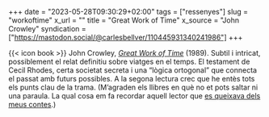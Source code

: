 +++
date = "2023-05-28T09:30:29+02:00"
tags = ["ressenyes"]
slug = "workoftime"
x_url = ""
title = "Great Work of Time"
x_source = "John Crowley"
syndication = ["https://mastodon.social/@carlesbellver/110445931340241986"]
+++

{{< icon book >}} John Crowley, [*Great Work of Time*](https://en.wikipedia.org/wiki/Great_Work_of_Time) (1989). Subtil i intricat, possiblement el relat definitiu sobre viatges en el temps. El testament de Cecil Rhodes, certa societat secreta i una “lògica ortogonal” que connecta el passat amb futurs possibles. A la segona lectura crec que he entès tots els punts clau de la trama. (M’agraden els llibres en què no et pots saltar ni una paraula. La qual cosa em fa recordar aquell lector que [es queixava dels meus contes](/opinions/#2011.2).)

